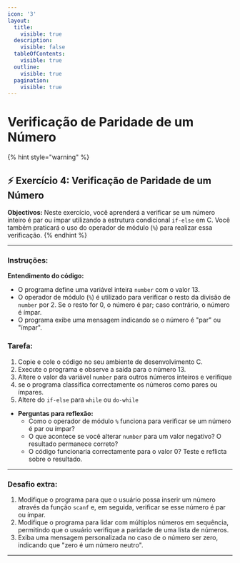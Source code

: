 ```yaml
---
icon: '3'
layout:
  title:
    visible: true
  description:
    visible: false
  tableOfContents:
    visible: true
  outline:
    visible: true
  pagination:
    visible: true
---
```


# Verificação de Paridade de um Número

{% hint style="warning" %}
## ⚡️ Exercício 4:  **Verificação de Paridade de um Número**&#x20;



**Objectivos:** Neste exercício, você aprenderá a verificar se um número inteiro é par ou ímpar utilizando a estrutura condicional `if-else` em C. Você também praticará o uso do operador de módulo (`%`) para realizar essa verificação.
{% endhint %}



***



### **Instruções:**

**Entendimento do código:**

* O programa define uma variável inteira `number` com o valor 13.
* O operador de módulo (`%`) é utilizado para verificar o resto da divisão de `number` por 2. Se o resto for 0, o número é par; caso contrário, o número é ímpar.
* O programa exibe uma mensagem indicando se o número é "par" ou "ímpar".

### Tarefa:

1. Copie e cole o código no seu ambiente de desenvolvimento C.
2. Execute o programa e observe a saída para o número 13.
3. Altere o valor da variável `number` para outros números inteiros e verifique
4. se o programa classifica correctamente os números como pares ou ímpares.
5. Altere do `if-else` para `while` ou `do-while`

* **Perguntas para reflexão:**
  * Como o operador de módulo `%` funciona para verificar se um número é par ou ímpar?
  * O que acontece se você alterar `number` para um valor negativo? O resultado permanece correto?
  * O código funcionaria correctamente para o valor 0? Teste e reflicta sobre o resultado.

***



### **Desafio extra:**

1. Modifique o programa para que o usuário possa inserir um número através da função `scanf` e, em seguida, verificar se esse número é par ou ímpar.
2. Modifique o programa para lidar com múltiplos números em sequência, permitindo que o usuário verifique a paridade de uma lista de números.
3. Exiba uma mensagem personalizada no caso de o número ser zero, indicando que "zero é um número neutro".



***

